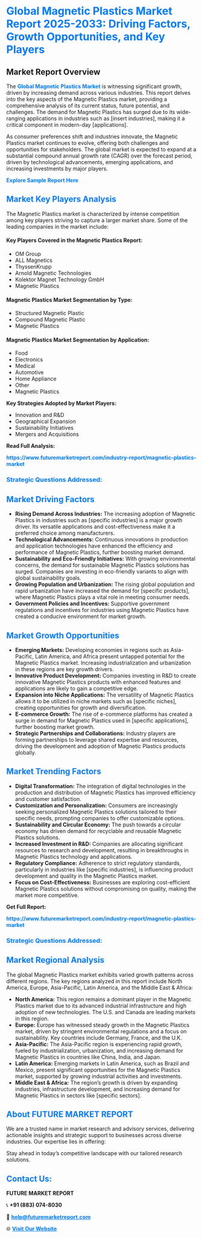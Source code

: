 <h1 style="color: #007BFF;">Global Magnetic Plastics Market Report 2025-2033: Driving Factors, Growth Opportunities, and Key Players</h1>

<section id="overview">
<h2>Market Report Overview</h2>
<p>The <a href="https://www.futuremarketreport.com/industry-report/magnetic-plastics-market" style="color: #007BFF; text-decoration: none;"><strong>Global Magnetic Plastics Market</strong></a> is witnessing significant growth, driven by increasing demand across various industries. This report delves into the key aspects of the Magnetic Plastics market, providing a comprehensive analysis of its current status, future potential, and challenges. The demand for Magnetic Plastics has surged due to its wide-ranging applications in industries such as [insert industries], making it a critical component in modern-day [applications].</p>
<p>As consumer preferences shift and industries innovate, the Magnetic Plastics market continues to evolve, offering both challenges and opportunities for stakeholders. The global market is expected to expand at a substantial compound annual growth rate (CAGR) over the forecast period, driven by technological advancements, emerging applications, and increasing investments by major players.</p>
</section>

<section id="overview">
<p><a href="https://www.futuremarketreport.com/request-sample/reportId=101563" style="color: #007BFF; text-decoration: none;"><strong>Explore Sample Report Here</strong></a></p>
</section>

<section id="key-players">
<h2 style="color: #007BFF;">Market Key Players Analysis</h2>
<p>The Magnetic Plastics market is characterized by intense competition among key players striving to capture a larger market share. Some of the leading companies in the market include:</p>
<h4>Key Players Covered in the Magnetic Plastics Report:</h4>
<ul><li>OM Group</li><li>ALL Magnetics</li><li>ThyssenKrupp</li><li>Arnold Magnetic Technologies</li><li>Kolektor Magnet Technology GmbH</li><li>Magnetic Plastics</li></ul>
<h4>Magnetic Plastics Market Segmentation by Type:</h4>
<ul><li>Structured Magnetic Plastic</li><li>Compound Magnetic Plastic</li><li>Magnetic Plastics</li></ul>

<h4>Magnetic Plastics Market Segmentation by Application:</h4>
<ul><li>Food</li><li>Electronics</li><li>Medical</li><li>Automotive</li><li>Home Appliance</li><li>Other</li><li>Magnetic Plastics</li></ul>
<p><strong>Key Strategies Adopted by Market Players:</strong></p>
<ul>
<li>Innovation and R&D</li>
<li>Geographical Expansion</li>
<li>Sustainability Initiatives</li>
<li>Mergers and Acquisitions</li>
</ul>
</section>

<section>
<p><strong>Read Full Analysis: </strong></p><a href="https://www.futuremarketreport.com/industry-report/magnetic-plastics-market" style="color: #007BFF; text-decoration: none;"><strong>https://www.futuremarketreport.com/industry-report/magnetic-plastics-market</strong></a>
<h3 style="color: #007BFF;">Strategic Questions Addressed:</h3>
</section>

<section id="driving-factors">
<h2 style="color: #007BFF;">Market Driving Factors</h2>
<ul>
<li><strong>Rising Demand Across Industries:</strong> The increasing adoption of Magnetic Plastics in industries such as [specific industries] is a major growth driver. Its versatile applications and cost-effectiveness make it a preferred choice among manufacturers.</li>
<li><strong>Technological Advancements:</strong> Continuous innovations in production and application technologies have enhanced the efficiency and performance of Magnetic Plastics, further boosting market demand.</li>
<li><strong>Sustainability and Eco-Friendly Initiatives:</strong> With growing environmental concerns, the demand for sustainable Magnetic Plastics solutions has surged. Companies are investing in eco-friendly variants to align with global sustainability goals.</li>
<li><strong>Growing Population and Urbanization:</strong> The rising global population and rapid urbanization have increased the demand for [specific products], where Magnetic Plastics plays a vital role in meeting consumer needs.</li>
<li><strong>Government Policies and Incentives:</strong> Supportive government regulations and incentives for industries using Magnetic Plastics have created a conducive environment for market growth.</li>
</ul>
</section>

<section id="growth-opportunities">
<h2 style="color: #007BFF;">Market Growth Opportunities</h2>
<ul>
<li><strong>Emerging Markets:</strong> Developing economies in regions such as Asia-Pacific, Latin America, and Africa present untapped potential for the Magnetic Plastics market. Increasing industrialization and urbanization in these regions are key growth drivers.</li>
<li><strong>Innovative Product Development:</strong> Companies investing in R&D to create innovative Magnetic Plastics products with enhanced features and applications are likely to gain a competitive edge.</li>
<li><strong>Expansion into Niche Applications:</strong> The versatility of Magnetic Plastics allows it to be utilized in niche markets such as [specific niches], creating opportunities for growth and diversification.</li>
<li><strong>E-commerce Growth:</strong> The rise of e-commerce platforms has created a surge in demand for Magnetic Plastics used in [specific applications], further boosting market growth.</li>
<li><strong>Strategic Partnerships and Collaborations:</strong> Industry players are forming partnerships to leverage shared expertise and resources, driving the development and adoption of Magnetic Plastics products globally.</li>
</ul>
</section>

<section id="trending-factors">
<h2 style="color: #007BFF;">Market Trending Factors</h2>
<ul>
<li><strong>Digital Transformation:</strong> The integration of digital technologies in the production and distribution of Magnetic Plastics has improved efficiency and customer satisfaction.</li>
<li><strong>Customization and Personalization:</strong> Consumers are increasingly seeking personalized Magnetic Plastics solutions tailored to their specific needs, prompting companies to offer customizable options.</li>
<li><strong>Sustainability and Circular Economy:</strong> The push towards a circular economy has driven demand for recyclable and reusable Magnetic Plastics solutions.</li>
<li><strong>Increased Investment in R&D:</strong> Companies are allocating significant resources to research and development, resulting in breakthroughs in Magnetic Plastics technology and applications.</li>
<li><strong>Regulatory Compliance:</strong> Adherence to strict regulatory standards, particularly in industries like [specific industries], is influencing product development and quality in the Magnetic Plastics market.</li>
<li><strong>Focus on Cost-Effectiveness:</strong> Businesses are exploring cost-efficient Magnetic Plastics solutions without compromising on quality, making the market more competitive.</li>
</ul>
</section>

<section>
<p><strong>Get Full Report: </strong></p><a href="https://www.futuremarketreport.com/industry-report/magnetic-plastics-market" style="color: #007BFF; text-decoration: none;"><strong>https://www.futuremarketreport.com/industry-report/magnetic-plastics-market</strong></a>
<h3 style="color: #007BFF;">Strategic Questions Addressed:</h3>
</section>


<section id="regional-analysis">
<h2 style="color: #007BFF;">Market Regional Analysis</h2>
<p>The global Magnetic Plastics market exhibits varied growth patterns across different regions. The key regions analyzed in this report include North America, Europe, Asia-Pacific, Latin America, and the Middle East & Africa:</p>
<ul>
<li><strong>North America:</strong> This region remains a dominant player in the Magnetic Plastics market due to its advanced industrial infrastructure and high adoption of new technologies. The U.S. and Canada are leading markets in this region.</li>
<li><strong>Europe:</strong> Europe has witnessed steady growth in the Magnetic Plastics market, driven by stringent environmental regulations and a focus on sustainability. Key countries include Germany, France, and the U.K.</li>
<li><strong>Asia-Pacific:</strong> The Asia-Pacific region is experiencing rapid growth, fueled by industrialization, urbanization, and increasing demand for Magnetic Plastics in countries like China, India, and Japan.</li>
<li><strong>Latin America:</strong> Emerging markets in Latin America, such as Brazil and Mexico, present significant opportunities for the Magnetic Plastics market, supported by growing industrial activities and investments.</li>
<li><strong>Middle East & Africa:</strong> The region’s growth is driven by expanding industries, infrastructure development, and increasing demand for Magnetic Plastics in sectors like [specific sectors].</li>
</ul>
</section>

<footer>
<h2 style="color: #007BFF;">About FUTURE MARKET REPORT</h2>
<p>We are a trusted name in market research and advisory services, delivering actionable insights and strategic support to businesses across diverse industries. Our expertise lies in offering:</p>

<p>Stay ahead in today’s competitive landscape with our tailored research solutions.</p>

<h2 style="color: #007BFF;">Contact Us:</h2>
<p><strong>FUTURE MARKET REPORT</strong></p>
<p>📞 <strong>+91 (883) 074-8030</strong></p>
<p>📧 <strong><a href="mailto:help@futuremarketreport.com" style="color: #007BFF;">help@futuremarketreport.com</a></strong></p>
<p>🌐 <strong><a href="https://www.futuremarketreport.com/" style="color: #007BFF;">Visit Our Website</a></strong></p>
</footer>